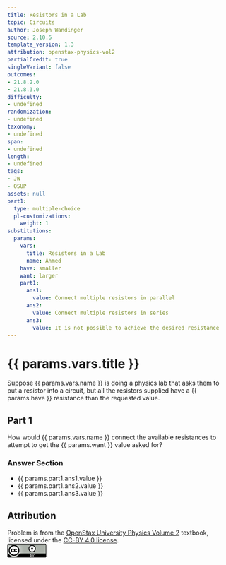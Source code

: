 ```yaml
---
title: Resistors in a Lab
topic: Circuits
author: Joseph Wandinger
source: 2.10.6
template_version: 1.3
attribution: openstax-physics-vol2
partialCredit: true
singleVariant: false
outcomes:
- 21.8.2.0
- 21.8.3.0
difficulty:
- undefined
randomization:
- undefined
taxonomy:
- undefined
span:
- undefined
length:
- undefined
tags:
- JW
- OSUP
assets: null
part1:
  type: multiple-choice
  pl-customizations:
    weight: 1
substitutions:
  params:
    vars:
      title: Resistors in a Lab
      name: Ahmed
    have: smaller
    want: larger
    part1:
      ans1:
        value: Connect multiple resistors in parallel
      ans2:
        value: Connect multiple resistors in series
      ans3:
        value: It is not possible to achieve the desired resistance
---
```

# {{ params.vars.title }}
Suppose {{ params.vars.name }} is doing a physics lab that asks them to put a resistor into a circuit, but all the resistors supplied have a {{ params.have }} resistance than the requested value.

## Part 1

How would {{ params.vars.name }} connect the available resistances to attempt to get the {{ params.want }} value asked for?

### Answer Section

- {{ params.part1.ans1.value }}
- {{ params.part1.ans2.value }}
- {{ params.part1.ans3.value }}

## Attribution

Problem is from the [OpenStax University Physics Volume 2](https://openstax.org/details/books/university-physics-volume-2) textbook, licensed under the [CC-BY 4.0 license](https://creativecommons.org/licenses/by/4.0/).<br>![Image representing the Creative Commons 4.0 BY license.](https://raw.githubusercontent.com/firasm/bits/master/by.png)